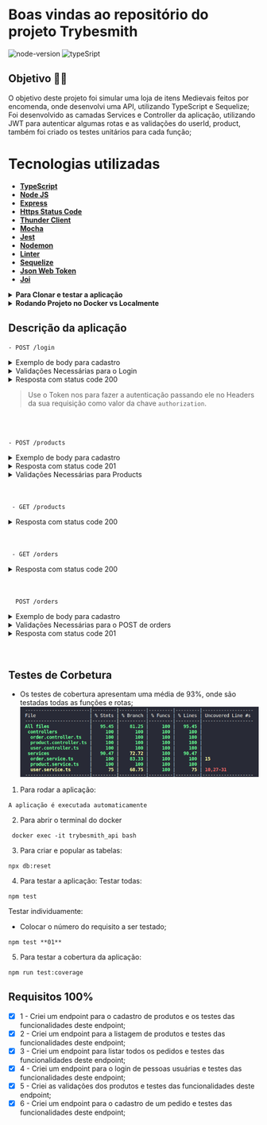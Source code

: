 # Boas vindas ao repositório do projeto Trybesmith

![node-version](https://img.shields.io/badge/Node-v16.13.0-yellow)
![typeSript](https://img.shields.io/badge/types-Flow%20%7C%20TypeScript-blue)

## Objetivo 👩‍🎓
 O objetivo deste projeto foi simular uma loja de itens Medievais feitos por encomenda, onde desenvolvi uma API, utilizando TypeScript e Sequelize;
 Foi desenvolvido as camadas Services e Controller da aplicação, utilizando JWT para autenticar algumas rotas e as validações do userId, product, também foi criado os testes unitários para cada função; 
 

# Tecnologias utilizadas <a name="tecnologias"></a>
- [**TypeScript**](https://www.typescriptlang.org/docs/handbook/typescript-in-5-minutes.html)
- [**Node JS**](https://nodejs.org/en/)
- [**Express**](https://expressjs.com/pt-br/)
- [**Https Status Code**](https://www.npmjs.com/package/http-status-codes)
- [**Thunder Client**](https://www.thunderclient.com/)
- [**Mocha**](https://mochajs.org/)
- [**Jest**](https://jestjs.io/docs/getting-started)
- [**Nodemon**](https://www.npmjs.com/package/nodemon)
- [**Linter**](https://eslint.org/docs/latest/)
- [**Sequelize**](https://sequelize.org/docs/v6/)
- [**Json Web Token**](https://jwt.io/introduction)
- [**Joi**](https://www.npmjs.com/package/joi)

<details>
  <summary><strong>Para Clonar e testar a aplicação</strong></summary>
  
### Será necessário ter instalado na sua máquina:
      Git
      Thunder Client
      MySQL
      Node v16.13.0
      TypeScript
  
1. Clone o repositório

```
git clone git@github.com:georgia-rocha/trybeSmith.git
```

2. Entre na pasta do repositório que você acabou de clonar:

```
cd trybeSmith
```
</details>

<details>
  <summary><strong>Rodando Projeto no Docker vs Localmente</strong></summary><br />
  
  ## Com Docker
 
 <strong>! É necessário ter um arquivo <strong>.env</strong> na raiz da aplicação, com o conteúdo:</strong>

  ```
    FROM node:16.14

    RUN mkdir -p /app && chown -R node:node /app
    USER node

    WORKDIR /app

    COPY --chown=node:node package*.json ./

    RUN npm install

    COPY --chown=node:node src src
    COPY --chown=node:node .editorconfig .
    COPY --chown=node:node .eslintignore .
    COPY --chown=node:node .eslintrc.json .
    COPY --chown=node:node .sequelizerc .
    COPY --chown=node:node tsconfig.json .

  ```

  > Rode o serviço `node` com o comando `docker-compose up -d`.
  - Esse serviço irá inicializar um container chamado `trybesmith_api`.
  - A partir daqui você pode rodar o container via CLI ou abri-lo no VS Code.

  > Use o comando `docker exec -it trybesmith_api bash`.
  - Ele te dará acesso ao terminal interativo do container criado pelo compose, que está rodando em segundo plano.

  > Instale as dependências [**Caso existam**] com `npm install`

  > A aplicação é executada automaticamente

  ---
  
  ## Sem Docker
  
  > Instale as dependências [**Caso existam**] com `npm install`
</details>

## Descrição da aplicação

  ```
  - POST /login
  ```
 <details>
    <summary>Exemplo de body para cadastro</summary>

  ```
  {
    "username": "string",
    "password": "string"
  }
  ```
</details>

<details>
    <summary>Validações Necessárias para o Login</summary>
  Se o login não tiver o campo "username", o resultado retornado deverá ser um status http `400` e
  
  ```
  { "message": "\"username\" and \"password\" are required" }
  ```

  Se o login não tiver o campo "password", o resultado retornado deverá ser um status http 400 e

  ```
    { "message": "\"username\" and \"password\" are required" }
  ```

  Se o login tiver um username que não exista no banco de dados ele será considerado inválido e o resultado retornado deverá ser um status http 401 e

  ```
   { "message": "Username or password invalid" }
  ```

  Se o login tiver uma senha que não corresponda à senha salva no banco de dados, ela será considerada inválida e o resultado retornado deverá ser um status http 401 e

  ```
   { "message": "Username or password invalid" }
  ```
</details>

<details>
    <summary>Resposta com status code 200</summary>
    
  ```
    {
      "token": "eyJhbGciOiJIUzI1NiIsInR5cCI6IkpXVCJ9.eyJzdWIiOiIxMjM0NTY3ODkwIiwibmFtZSI6IkpvaG4gRG9lIiwiaWF0IjoxNTE2MjM5MDIyfQ.SflKxwRJSMeKKF2QT4fwpMeJf36POk6yJV_adQssw5c"
    }
  ```
</details>

 > Use o Token nos para fazer a autenticação passando ele no Headers da sua requisição como valor da chave  `authorization`.
</br>
</br>

 ```
 - POST /products
 ```
 <details>
    <summary>Exemplo de body para cadastro</summary>

  ```
    {
      "name": "Martelo de Thor",
      "price": "30 peças de ouro",
      "orderId": 4
    }
  ```
</details>
<details>
    <summary>Resposta com status code 201</summary>
    
  ```
    {
      "id": 6,
      "name": "Martelo de Thor",
      "price": "30 peças de ouro"
    }
  ```
</details>

<details>
    <summary>Validações Necessárias para Products</summary>

  <strong>Validação para name</strong>

  Se o campo "name" não for informado, o resultado retornado deverá ser um status http 400 e
  
  ```
    { "message": "\"name\" is required" }
  ```

  Se o campo "name" não for do tipo string, o resultado retornado deverá ser um status http 422 e

  ```
    { "message": "\"name\" must be a string" }
  ```

  Se o campo "name" não for uma string com mais de 2 caracteres, o resultado retornado deverá ser um status http 422 e

  ```
    { "message": "\"name\" length must be at least 3 characters long" }
  ```

  <strong>Validação para price</strong>

  Se o campo "price" não for informado, o resultado retornado deverá ser um status http 400 e

  ```
   { "message": "\"price\" is required" }
  ```

  Se o campo "price" não for do tipo string, o resultado retornado deverá ser um status http 422 e

  ```
   { "message": "\"price\" must be a string" }
  ```

   Se o campo "price" não for uma string com mais de 2 caracteres, o resultado retornado deverá ser um status http 422 e

  ```
   { "message": "\"price\" length must be at least 3 characters long" }
  ```
</details>
</br>
</br>

```
 - GET /products
```
<details>
    <summary>Resposta com status code 200</summary>
    
  ```
  [
    {
      "id": 1,
      "name": "Pedra Filosofal",
      "price": "20 gold",
      "orderId": null
    },
    {
      "id": 2,
      "name": "Lança do Destino",
      "price": "100 diamond",
      "orderId": 1
    }
  ]
  ```
</details>
</br>
</br>

```
 - GET /orders
```

<details>
    <summary>Resposta com status code 200</summary>
    
  ```
    [
      {
        "id": 1,
        "userId": 2,
        "productIds": [1, 2]
      },
      {
        "id": 2,
        "userId": 1,
        "productIds": [3, 4]
      }
    ]
  ```
</details>
</br>
</br>

 
```
  POST /orders
```
<details>
    <summary>Exemplo de body para cadastro</summary>

  ```
  {
    "productIds": [1, 2],
    "userId": 1
  }
  ```
</details>

<details>
    <summary>Validações Necessárias para o POST de orders</summary>
  Se o token não for informado, o resultado retornado deverá ser um status http 401 e
  
  <strong>Validação do Token</strong>

  ```
    { "message": "Token not found" }
  ```

  Se o token informado não for válido, o resultado retornado deverá ser um status http 401 e

  ```
   { "message": "Invalid token" }
  ```

  <strong>Validação para o user</strong>

  Se o corpo da requisição não possuir o campo "userId", o resultado retornado deverá ser um status http 400 e

  ```
   { "message": "\"userId\" is required" }
  ```

  Se o campo "userId" não for do tipo number, o resultado retornado deverá ser um status http 422 e

  ```
   { "message": "\"userId\" must be a number" }
  ```

    Se o campo "userId" não for um usuário, o resultado retornado deverá ser um status http 404 e

  ```
    { "message": "\"userId\" not found" }
  ```

  <strong>Validação para products</strong>

  Se o corpo da requisição não possuir o campo "productIds", o resultado retornado deverá ser um status http 400 e

  ```
   { "message": "\"productIds\" is required" }
  ```

  Se o valor do campo "productIds" não for um array, o resultado retornado deverá ser um status http 422 e

  ```
   { "message": "\"productIds\" must be an array" }
  ```

  Se o campo "productIds" possuir um array vazio, o resultado retornado deverá ser um status http 422 e

  ```
    { "message": "\"productIds\" must include only numbers" }
  ```
</details>

<details>
    <summary>Resposta com status code 201</summary>
    
  ```
  {
    "userId": 1,
    "productIds": [1, 2]
  }
  ```
</details>
</br>
</br>

## Testes de Corbetura

- Os testes de cobertura apresentam uma média de 93%, onde são testadas todas as funções e rotas;
  ![tests-coverage](trybeSmith.png)

1. Para rodar a aplicação:

```
A aplicação é executada automaticamente
```


2. Para abrir o terminal do docker
```
 docker exec -it trybesmith_api bash
```
3. Para criar e popular as tabelas:
```
npx db:reset
```

4. Para testar a aplicação:
Testar todas:
```
npm test
```
Testar individuamente:
 - Colocar o número do requisito a ser testado;
```
npm test **01** 
```

5. Para testar a cobertura da aplicação:

```
npm run test:coverage
```


</details>

## Requisitos 100%

- [x] 1 - Criei um endpoint para o cadastro de produtos e os testes das funcionalidades deste endpoint;
- [x] 2 - Criei um endpoint para a listagem de produtos e testes das funcionalidades deste endpoint;
- [x] 3 - Criei um endpoint para listar todos os pedidos e testes das funcionalidades deste endpoint;
- [x] 4 - Criei um endpoint para o login de pessoas usuárias e testes das funcionalidades deste endpoint;
- [x] 5 - Criei as validações dos produtos e testes das funcionalidades deste endpoint;
- [x] 6 - Criei um endpoint para o cadastro de um pedido e testes das funcionalidades deste endpoint;
